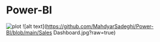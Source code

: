 # Power-BI


![plot](./directory_1/directory_2/.../directory_n/plot.png)
![alt text](https://github.com/MahdyarSadeghi/Power-BI/blob/main/Sales Dashboard.jpg?raw=true)
